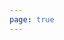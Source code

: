 ```yaml
---
page: true
---
```


<script setup>
import picture26 from './components/picture26.vue'
</script>

<picture26 />
